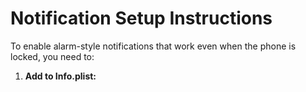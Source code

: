 # Notification Setup Instructions

To enable alarm-style notifications that work even when the phone is locked, you need to:

1. **Add to Info.plist:**